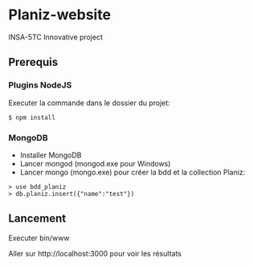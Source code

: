 # Planiz-website
INSA-5TC Innovative project

## Prerequis

### Plugins NodeJS

Executer la commande dans le dossier du projet:
```
$ npm install
```

### MongoDB

- Installer MongoDB
- Lancer mongod (mongod.exe pour Windows)
- Lancer mongo (mongo.exe) pour créer la bdd et la collection Planiz:
```
> use bdd_planiz
> db.planiz.insert({"name":"test"})
```

## Lancement

Executer bin/www

Aller sur http://localhost:3000 pour voir les résultats
